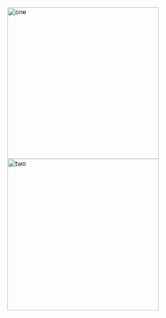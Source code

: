 <img width="344" alt="one" src="https://user-images.githubusercontent.com/49156359/138741925-43412aeb-80d5-481f-941b-a826a4740307.png">
<img width="344" alt="two" src="https://user-images.githubusercontent.com/49156359/138741947-38eb35a4-ffb5-4780-a2fe-84048c2ce921.png">
